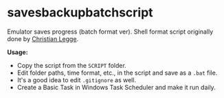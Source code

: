 # savesbackupbatchscript

Emulator saves progress (batch format ver). Shell format script originally done by [Christian Legge](https://github.com/christianlegge/).

**Usage:**

- Copy the script from the `SCRIPT` folder.
- Edit folder paths, time format, etc., in the script and save as a `.bat` file.
- It's a good idea to edit `.gitignore` as well.
- Create a Basic Task in Windows Task Scheduler and make it run daily.

